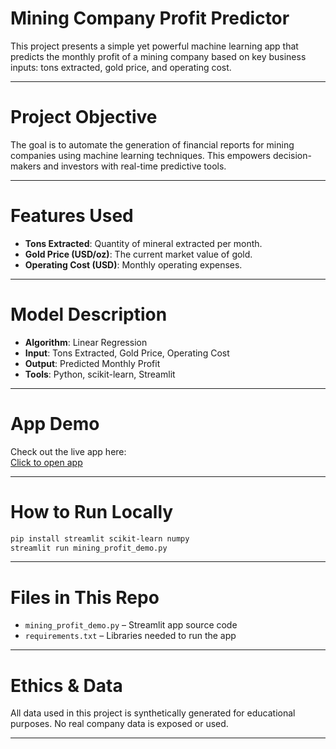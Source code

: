 
# Mining Company Profit Predictor

This project presents a simple yet powerful machine learning app that predicts the monthly profit of a mining company based on key business inputs: tons extracted, gold price, and operating cost.

---

# Project Objective

The goal is to automate the generation of financial reports for mining companies using machine learning techniques. This empowers decision-makers and investors with real-time predictive tools.

---

# Features Used

- **Tons Extracted**: Quantity of mineral extracted per month.
- **Gold Price (USD/oz)**: The current market value of gold.
- **Operating Cost (USD)**: Monthly operating expenses.

---

#  Model Description

- **Algorithm**: Linear Regression
- **Input**: Tons Extracted, Gold Price, Operating Cost
- **Output**: Predicted Monthly Profit
- **Tools**: Python, scikit-learn, Streamlit

---

# App Demo

Check out the live app here:  
[Click to open app](https://mining-profit-demo-m4kvqkqlhart3rlr7nsdrd7.streamlit.app)

---

# How to Run Locally

```bash
pip install streamlit scikit-learn numpy
streamlit run mining_profit_demo.py
```

---

# Files in This Repo

- `mining_profit_demo.py` – Streamlit app source code
- `requirements.txt` – Libraries needed to run the app

---

# Ethics & Data

All data used in this project is synthetically generated for educational purposes. No real company data is exposed or used.

---

